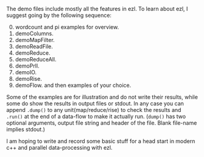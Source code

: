 The demo files include mostly all the features in ezl.
To learn about ezl, I suggest going by the following sequence:

0. wordcount and pi examples for overview.
1. demoColumns. 
2. demoMapFilter.
3. demoReadFile.
4. demoReduce.
5. demoReduceAll.
6. demoPrll.
7. demoIO.
8. demoRise.
9. demoFlow.
and then examples of your choice.

Some of the examples are for illustration and do not write their results, while
some do show the results in output files or stdout. In any case you can append
`.dump()` to any unit(map/reduce/rise) to check the results and `.run()` at the end
of a data-flow to make it actually run. (`dump()` has two optional arguments, 
output file string and header of the file. Blank file-name implies stdout.)

I am hoping to write and record some basic stuff for a head start in modern c++ and
parallel data-processing with ezl.
